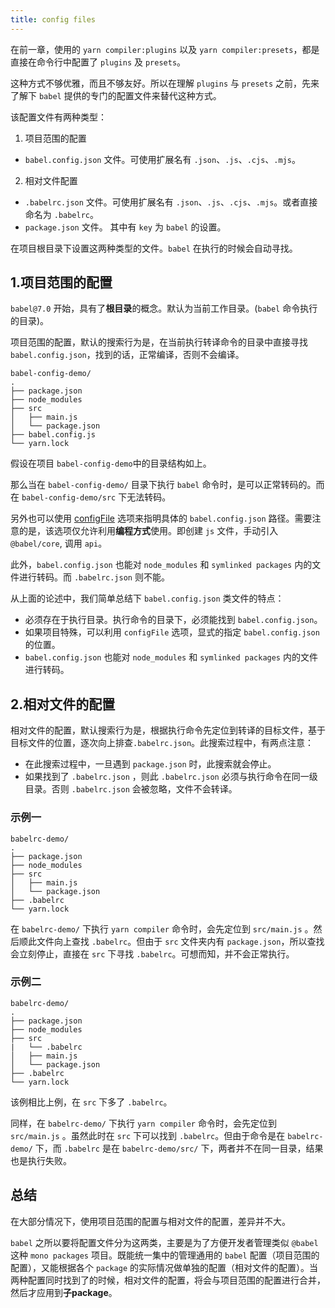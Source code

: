 ```yaml
---
title: config files
---
```


在前一章，使用的 `yarn compiler:plugins` 以及 `yarn compiler:presets`，都是直接在命令行中配置了 `plugins` 及 `presets`。

这种方式不够优雅，而且不够友好。所以在理解 `plugins` 与 `presets` 之前，先来了解下 `babel` 提供的专门的配置文件来替代这种方式。

该配置文件有两种类型：

1. 项目范围的配置
  - `babel.config.json` 文件。可使用扩展名有 `.json`、`.js`、`.cjs`、`.mjs`。
2. 相对文件配置
  - `.babelrc.json` 文件。可使用扩展名有 `.json`、`.js`、`.cjs`、`.mjs`。或者直接命名为 `.babelrc`。
  - `package.json` 文件。 其中有 `key` 为 `babel` 的设置。

在项目根目录下设置这两种类型的文件。`babel` 在执行的时候会自动寻找。

## 1.项目范围的配置

`babel@7.0` 开始，具有了**根目录**的概念。默认为当前工作目录。(`babel` 命令执行的目录)。

项目范围的配置，默认的搜索行为是，在当前执行转译命令的目录中直接寻找`babel.config.json`，找到的话，正常编译，否则不会编译。

```
babel-config-demo/
.
├── package.json
├── node_modules
├── src
│   ├── main.js
│   └── package.json
├── babel.config.js
└── yarn.lock

```
假设在项目 `babel-config-demo`中的目录结构如上。

那么当在 `babel-config-demo/` 目录下执行 `babel` 命令时，是可以正常转码的。而在 `babel-config-demo/src` 下无法转码。

另外也可以使用 [configFile](https://www.babeljs.cn/docs/options#configfile) 选项来指明具体的 `babel.config.json` 路径。需要注意的是，该选项仅允许利用**编程方式**使用。即创建 `js` 文件，手动引入 `@babel/core`, 调用 `api`。

此外，`babel.config.json` 也能对 `node_modules` 和 `symlinked packages` 内的文件进行转码。而 `.babelrc.json` 则不能。


从上面的论述中，我们简单总结下 `babel.config.json` 类文件的特点：

- 必须存在于执行目录。执行命令的目录下，必须能找到 `babel.config.json`。
- 如果项目特殊，可以利用 `configFile` 选项，显式的指定 `babel.config.json` 的位置。
- `babel.config.json` 也能对 `node_modules` 和 `symlinked packages` 内的文件进行转码。

## 2.相对文件的配置

相对文件的配置，默认搜索行为是，根据执行命令先定位到转译的目标文件，基于目标文件的位置，逐次向上排查`.babelrc.json`。此搜索过程中，有两点注意：

- 在此搜索过程中，一旦遇到 `package.json` 时，此搜索就会停止。
- 如果找到了 `.babelrc.json` ，则此 `.babelrc.json` 必须与执行命令在同一级目录。否则 `.babelrc.json` 会被忽略，文件不会转译。

### 示例一

```
babelrc-demo/
.
├── package.json
├── node_modules
├── src
│   ├── main.js
│   └── package.json
├── .babelrc
└── yarn.lock
```

在 `babelrc-demo/` 下执行 `yarn compiler` 命令时，会先定位到 `src/main.js` 。然后顺此文件向上查找 `.babelrc`。但由于 `src` 文件夹内有 `package.json`，所以查找会立刻停止，直接在 `src` 下寻找 `.babelrc`。可想而知，并不会正常执行。

### 示例二

```
babelrc-demo/
.
├── package.json
├── node_modules
├── src
|   └── .babelrc
│   ├── main.js
│   └── package.json
├── .babelrc
└── yarn.lock
```
该例相比上例，在 `src` 下多了 `.babelrc`。

同样，在 `babelrc-demo/` 下执行 `yarn compiler` 命令时，会先定位到 `src/main.js` 。虽然此时在 `src` 下可以找到 `.babelrc`。但由于命令是在 `babelrc-demo/` 下，而 `.babelrc` 是在 `babelrc-demo/src/` 下，两者并不在同一目录，结果也是执行失败。


## 总结

在大部分情况下，使用项目范围的配置与相对文件的配置，差异并不大。

`babel` 之所以要将配置文件分为这两类，主要是为了方便开发者管理类似 `@babel` 这种 `mono packages` 项目。既能统一集中的管理通用的 `babel` 配置（项目范围的配置），又能根据各个 `package` 的实际情况做单独的配置（相对文件的配置）。当两种配置同时找到了的时候，相对文件的配置，将会与项目范围的配置进行合并，然后才应用到**子package**。






